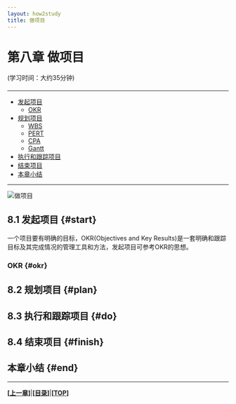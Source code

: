 ```yaml
---
layout: how2study
title: 做项目
---
```


# 第八章 做项目

(学习时间：大约35分钟)

<h4 id="top"></h4>

***

*   [发起项目](#start)
    *   [OKR](#okr)
*   [规划项目](#plan)
    *   [WBS](#wbs)
    *   [PERT](#pert)
    *   [CPA](#cpa)
    *   [Gantt](#gantt)
*   [执行和跟踪项目](#do)
*   [结束项目](#finish)
*   [本章小结](#end)

***

![做项目][img1]

## 8.1 发起项目 {#start}

一个项目要有明确的目标，OKR(Objectives and Key Results)是一套明确和跟踪目标及其完成情况的管理工具和方法，发起项目可参考OKR的思想。

### OKR {#okr}




## 8.2 规划项目 {#plan}

## 8.3 执行和跟踪项目 {#do}

## 8.4 结束项目 {#finish}

## 本章小结 {#end}

***

**[[上一章][pre]]**\|**[[目录][content]]**\|**[[TOP](#top)]**

[img1]: http://i.uuspider.com/upload/attach/202103/2_TYY7DMGSAA29W36.png

[pre]: how2study_3.html '第三章 如何写论文'

[content]: how2study.html '目录'
